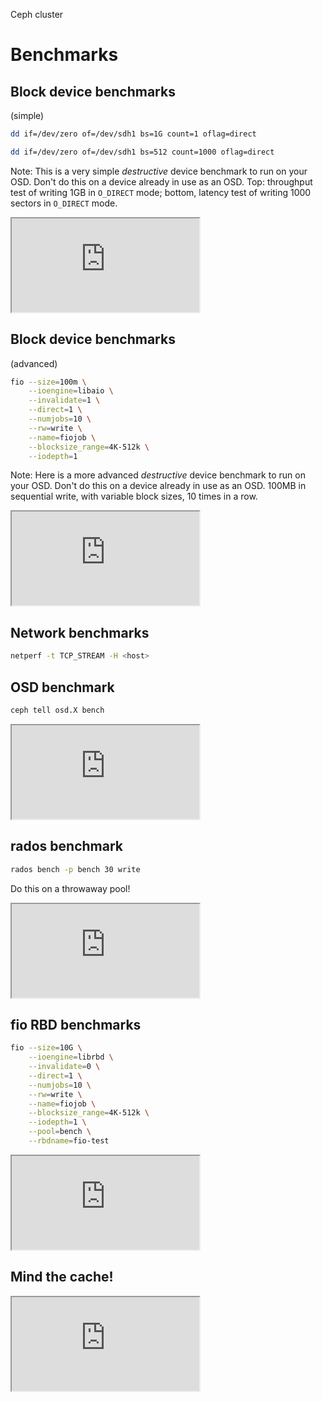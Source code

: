 Ceph cluster
# Benchmarks


<!-- .slide: data-background="images/ceph_benchmarks_bottom_to_top.svg" data-background-size="auto 95%" data-background-color="rgba(255,255,255,0.8)" -->


## Block device benchmarks
(simple)
```sh
dd if=/dev/zero of=/dev/sdh1 bs=1G count=1 oflag=direct

dd if=/dev/zero of=/dev/sdh1 bs=512 count=1000 oflag=direct
```

Note: This is a very simple *destructive* device benchmark to run on
your OSD. Don't do this on a device already in use as an OSD. Top:
throughput test of writing 1GB in `O_DIRECT` mode; bottom, latency
test of writing 1000 sectors in `O_DIRECT` mode.

<iframe src="https://asciinema.org/api/asciicasts/13104?size=medium&amp;theme=solarized-light&amp;speed=2" id="asciicast-iframe-13104" name="asciicast-iframe-13104" scrolling="yes"></iframe>


## Block device benchmarks
(advanced)
```sh
fio --size=100m \
	--ioengine=libaio \
	--invalidate=1 \
	--direct=1 \
	--numjobs=10 \
	--rw=write \
	--name=fiojob \
	--blocksize_range=4K-512k \
	--iodepth=1
```

Note: Here is a more advanced *destructive* device benchmark to run on
your OSD. Don't do this on a device already in use as an OSD. 100MB in
sequential write, with variable block sizes, 10 times in a row.


<iframe src="https://asciinema.org/api/asciicasts/13105?size=medium&amp;theme=solarized-light&amp;speed=2" id="asciicast-iframe-13105" name="asciicast-iframe-13105" scrolling="yes"></iframe>


## Network benchmarks
```sh
netperf -t TCP_STREAM -H <host>
```


## OSD benchmark
```sh
ceph tell osd.X bench
```


<iframe src="https://asciinema.org/api/asciicasts/13106?size=medium&amp;theme=solarized-light&amp;speed=2" id="asciicast-iframe-13106" name="asciicast-iframe-13106" scrolling="yes"></iframe>


## rados benchmark
```sh
rados bench -p bench 30 write
```
Do this on a throwaway pool!


<iframe src="https://asciinema.org/api/asciicasts/13107?size=medium&amp;theme=solarized-light&amp;speed=2" id="asciicast-iframe-13107" name="asciicast-iframe-13107" scrolling="yes"></iframe>


## fio RBD benchmarks
```sh
fio --size=10G \
	--ioengine=librbd \
	--invalidate=0 \
	--direct=1 \
	--numjobs=10 \
	--rw=write \
	--name=fiojob \
	--blocksize_range=4K-512k \
	--iodepth=1 \
	--pool=bench \
	--rbdname=fio-test
```


<iframe src="https://asciinema.org/api/asciicasts/13119?size=medium&amp;theme=solarized-light&amp;speed=2" id="asciicast-iframe-13119" name="asciicast-iframe-13119" scrolling="yes"></iframe>


## Mind the cache!


<iframe src="https://asciinema.org/api/asciicasts/13118?size=medium&amp;theme=solarized-light&amp;speed=2" id="asciicast-iframe-13118" name="asciicast-iframe-13118" scrolling="yes"></iframe>
